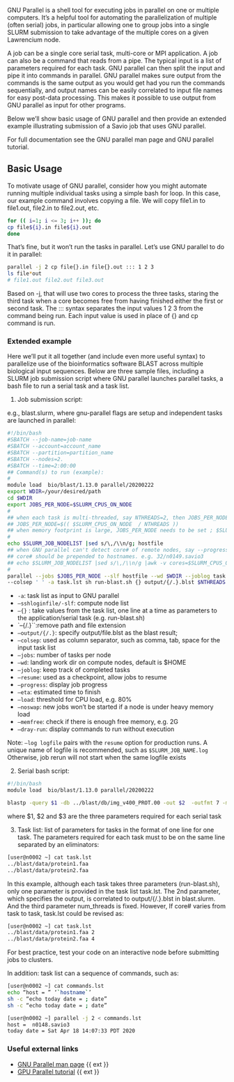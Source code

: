 
GNU Parallel is a shell tool for executing jobs in parallel on one or multiple computers. It’s a helpful tool for automating the parallelization of multiple (often serial) jobs, in particular allowing one to group jobs into a single SLURM submission to take advantage of the multiple cores on a given Lawrencium node.

A job can be a single core serial task, multi-core or MPI application. A job can also be a command that reads from a pipe. The typical input is a list of parameters required for each task. GNU parallel can then split the input and pipe it into commands in parallel. GNU parallel makes sure output from the commands is the same output as you would get had you run the commands sequentially, and output names can be easily correlated to input file names for easy post-data processing. This makes it possible to use output from GNU parallel as input for other programs.

Below we’ll show basic usage of GNU parallel and then provide an extended example illustrating submission of a Savio job that uses GNU parallel.

For full documentation see the GNU parallel man page and GNU parallel tutorial.

## Basic Usage
To motivate usage of GNU parallel, consider how you might automate running multiple individual tasks using a simple bash for loop. In this case, our example command involves copying a file. We will copy file1.in to file1.out, file2.in to file2.out, etc.

```bash
for (( i=1; i <= 3; i++ )); do
cp file${i}.in file${i}.out
done
```

That’s fine, but it won’t run the tasks in parallel. Let’s use GNU parallel to do it in parallel:

```bash
parallel -j 2 cp file{}.in file{}.out ::: 1 2 3
ls file*out
# file1.out file2.out file3.out
```

Based on -j, that will use two cores to process the three tasks, staring the third task when a core becomes free from having finished either the first or second task. The ::: syntax separates the input values 1 2 3 from the command being run. Each input value is used in place of {} and cp command is run.

### Extended example
Here we’ll put it all together (and include even more useful syntax) to parallelize use of the bioinformatics software BLAST across multiple biological input sequences. Below are three sample files, including a SLURM job submission script where GNU parallel launches parallel tasks, a bash file to run a serial task and a task list.

1) Job submission script:

e.g., blast.slurm, where gnu-parallel flags are setup and independent tasks are launched in parallel:
```bash
#!/bin/bash
#SBATCH --job-name=job-name
#SBATCH --account=account_name
#SBATCH --partition=partition_name
#SBATCH --nodes=2.
#SBATCH --time=2:00:00
## Command(s) to run (example):
#
module load  bio/blast/1.13.0 parallel/20200222
export WDIR=/your/desired/path
cd $WDIR
export JOBS_PER_NODE=$SLURM_CPUS_ON_NODE
#
## when each task is multi-threaded, say NTHREADS=2, then JOBS_PER_NODE should be revised as below
## JOBS_PER_NODE=$(( $SLURM_CPUS_ON_NODE  / NTHREADS ))
## when memory footprint is large, JOBS_PER_NODE needs to be set ; $SLURM_CPUS_ON_NODE
#
echo $SLURM_JOB_NODELIST |sed s/\,/\\n/g; hostfile
## when GNU parallel can't detect core# of remote nodes, say --progress/--eta,
## core# should be prepended to hostnames. e.g. 32/n0149.savio3
## echo $SLURM_JOB_NODELIST |sed s/\,/\\n/g |awk -v cores=$SLURM_CPUS_ON_NODE '{print cores"/"$1}'hostfile<
#
parallel --jobs $JOBS_PER_NODE --slf hostfile --wd $WDIR --joblog task.log --resume --progress \
--colsep ' ' -a task.lst sh run-blast.sh {} output/{/.}.blst $NTHREADS 
```

* `-a`: task list as input to GNU parallel
* `–sshloginfile/-slf`: compute node list
* `–{}` : take values from the task list, one line at a time as parameters to the application/serial task (e.g. run-blast.sh)
* `–{/.}``:remove path and file extension
* `–output/{/.}`: specify output/file.blst as the blast result;
* `–colsep`: used as column separator, such as comma, tab, space for the input task list
* `–jobs`: number of tasks per node
* `–wd`: landing work dir on compute nodes, default is $HOME
* `–joblog`: keep track of completed tasks
* `–resume`: used as a checkpoint, allow jobs to resume
* `–progress`: display job progress
* `–eta`: estimated time to finish
* `–load`: threshold for CPU load, e.g. 80%
* `–noswap`: new jobs won’t be started if a node is under heavy memory load
* `–memfree`: check if there is enough free memory, e.g. 2G
* `–dray-run`: display commands to run without execution

Note: `–log logfile` pairs with the `resume` option for production runs.
A unique name of logfile is recommended, such as `$SLURM_JOB_NAME.log`
Otherwise, job rerun will not start when the same logfile exists

2) Serial bash script:

```bash
#!/bin/bash
module load  bio/blast/1.13.0 parallel/20200222

blastp -query $1 -db ../blast/db/img_v400_PROT.00 -out $2  -outfmt 7 -max_target_seqs 10 -num_threads $3
```
where $1, $2 and $3 are the three parameters required for each serial task

3)  Task list: list of parameters for tasks in the format of one line for one task. The parameters required for each task must to be on the same line separated by an eliminators:

```bash
[user@n0002 ~] cat task.lst
../blast/data/protein1.faa
../blast/data/protein2.faa
```

In this example, although each task takes three parameters (run-blast.sh), only one parameter is provided in the task list task.lst. The 2nd parameter, which specifies the output, is correlated to output/{/.}.blst in blast.slurm. And the third parameter num_threads is fixed. However, If core# varies from task to task, task.lst could be revised as:

```bash
[user@n0002 ~] cat task.lst
../blast/data/protein1.faa 2
../blast/data/protein2.faa 4
```

For best practice, test your code on an interactive node before submitting jobs to clusters.

In addition: task list can a sequence of commands, such as:

```bash
[user@n0002 ~] cat commands.lst
echo “host = ” ‘`hostname`’
sh -c “echo today date = ; date”
sh -c “echo today date = ; date”
```

```bash
[user@n0002 ~] parallel -j 2 < commands.lst
host =  n0148.savio3
today date = Sat Apr 18 14:07:33 PDT 2020
```

### Useful external links
* [GNU Parallel man page](https://www.gnu.org/software/parallel/man.html) {{ ext }}
* [GPU Parallel tutorial](https://www.gnu.org/software/parallel/parallel_tutorial.html) {{ ext }}